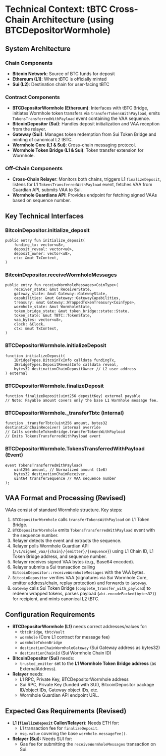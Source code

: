# Technical Context: tBTC Cross-Chain Architecture (using BTCDepositorWormhole)

## System Architecture

### Chain Components

- **Bitcoin Network**: Source of BTC funds for deposit
- **Ethereum (L1)**: Where tBTC is officially minted
- **Sui (L2)**: Destination chain for user-facing tBTC

### Contract Components

- **BTCDepositorWormhole (Ethereum)**: Interfaces with tBTC Bridge, initiates Wormhole token transfers via `transferTokensWithPayload`, emits `TokensTransferredWithPayload` event containing the VAA sequence.
- **BitcoinDepositor (Sui)**: Handles deposit initialization and VAA reception from the relayer.
- **Gateway (Sui)**: Manages token redemption from Sui Token Bridge and minting of canonical L2 tBTC.
- **Wormhole Core (L1 & Sui)**: Cross-chain messaging protocol.
- **Wormhole Token Bridge (L1 & Sui)**: Token transfer extension for Wormhole.

### Off-Chain Components

- **Cross-Chain Relayer**: Monitors both chains, triggers L1 `finalizeDeposit`, listens for L1 `TokensTransferredWithPayload` event, fetches VAA from Guardian API, submits VAA to Sui.
- **Wormhole Guardians API**: Provides endpoint for fetching signed VAAs based on sequence number.

## Key Technical Interfaces

### BitcoinDepositor.initialize_deposit

```move
public entry fun initialize_deposit(
    funding_tx: vector<u8>,
    deposit_reveal: vector<u8>,
    deposit_owner: vector<u8>,
    ctx: &mut TxContext,
)
```

### BitcoinDepositor.receiveWormholeMessages

```move
public entry fun receiveWormholeMessages<CoinType>(
    receiver_state: &mut ReceiverState,
    gateway_state: &mut Gateway::GatewayState,
    capabilities: &mut Gateway::GatewayCapabilities,
    treasury: &mut Gateway::WrappedTokenTreasury<CoinType>,
    wormhole_state: &mut WormholeState,
    token_bridge_state: &mut token_bridge::state::State,
    token_state: &mut TBTC::TokenState,
    vaa_bytes: vector<u8>,
    clock: &Clock,
    ctx: &mut TxContext,
)
```

### BTCDepositorWormhole.initializeDeposit

```solidity
function initializeDeposit(
    IBridgeTypes.BitcoinTxInfo calldata fundingTx,
    IBridgeTypes.DepositRevealInfo calldata reveal,
    bytes32 destinationChainDepositOwner // L2 user address
) external
```

### BTCDepositorWormhole.finalizeDeposit

```solidity
function finalizeDeposit(uint256 depositKey) external payable
// Note: Payable amount covers only the base L1 Wormhole message fee.
```

### BTCDepositorWormhole.\_transferTbtc (Internal)

```solidity
function _transferTbtc(uint256 amount, bytes32 destinationChainReceiver) internal override
// Calls wormholeTokenBridge.transferTokensWithPayload
// Emits TokensTransferredWithPayload event
```

### BTCDepositorWormhole.TokensTransferredWithPayload (Event)

```solidity
event TokensTransferredWithPayload(
    uint256 amount, // Normalized amount (1e8)
    bytes32 destinationChainReceiver,
    uint64 transferSequence // VAA sequence number
);
```

## VAA Format and Processing (Revised)

VAAs consist of standard Wormhole structure.
Key steps:

1. `BTCDepositorWormhole` calls `transferTokensWithPayload` on L1 Token Bridge.
2. `BTCDepositorWormhole` emits `TokensTransferredWithPayload` event with the sequence number.
3. Relayer detects the event and extracts the sequence.
4. Relayer polls Wormhole Guardian API (`/v1/signed_vaa/{chain}/{emitter}/{sequence}`) using L1 Chain ID, L1 Token Bridge address, and sequence number.
5. Relayer receives signed VAA bytes (e.g., Base64 encoded).
6. Relayer submits a Sui transaction calling `BitcoinDepositor::receiveWormholeMessages` with the VAA bytes.
7. `BitcoinDepositor` verifies VAA (signatures via Sui Wormhole Core, emitter address/chain, replay protection) and forwards to `Gateway`.
8. `Gateway` calls Sui Token Bridge (`complete_transfer_with_payload`) to redeem wrapped tokens, parses payload (`abi.encodePacked(bytes32)`) for recipient, and mints canonical L2 tBTC.

## Configuration Requirements

- **BTCDepositorWormhole (L1)** needs correct addresses/values for:
  - `tbtcBridge`, `tbtcVault`
  - `wormhole` (Core L1 contract for message fee)
  - `wormholeTokenBridge`
  - `destinationChainWormholeGateway` (Sui Gateway address as bytes32)
  - `destinationChainId` (Sui Wormhole Chain ID)
- **BitcoinDepositor (Sui)** needs:
  - `trusted_emitter` set to the **L1 Wormhole Token Bridge address** (as ExternalAddress).
- **Relayer** needs:
  - L1 RPC, Private Key, BTCDepositorWormhole address
  - Sui RPC, Private Key (funded with SUI), BitcoinDepositor package ID/object IDs, Gateway object IDs, etc.
  - Wormhole Guardian API endpoint URL.

## Expected Gas Requirements (Revised)

- **L1 (`finalizeDeposit` Caller/Relayer):** Needs ETH for:
  - L1 transaction fee for `finalizeDeposit`.
  - `msg.value` covering the base `wormhole.messageFee()`.
- **Relayer (Sui):** Needs SUI for:
  - Gas fee for submitting the `receiveWormholeMessages` transaction on Sui.
